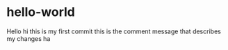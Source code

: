 # hello-world
Hello
hi
this is my first commit
this is the comment message that describes my changes ha
